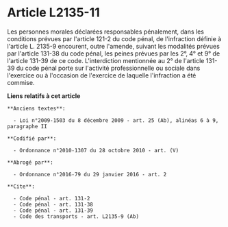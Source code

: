 # Article L2135-11

Les personnes morales déclarées responsables pénalement, dans les conditions prévues par l'article 121-2 du code pénal, de
l'infraction définie à l'article L. 2135-9 encourent, outre l'amende, suivant les modalités prévues par l'article 131-38 du
code pénal, les peines prévues par les 2°, 4° et 9° de l'article 131-39 de ce code. L'interdiction mentionnée au 2° de
l'article 131-39 du code pénal porte sur l'activité professionnelle ou sociale dans l'exercice ou à l'occasion de l'exercice
de laquelle l'infraction a été commise.

**Liens relatifs à cet article**

	**Anciens textes**:

	  - Loi n°2009-1503 du 8 décembre 2009 - art. 25 (Ab), alinéas 6 à 9, paragraphe II

	**Codifié par**:

	  - Ordonnance n°2010-1307 du 28 octobre 2010 - art. (V)

	**Abrogé par**:

	  - Ordonnance n°2016-79 du 29 janvier 2016 - art. 2

	**Cite**:

	  - Code pénal - art. 131-2
	  - Code pénal - art. 131-38
	  - Code pénal - art. 131-39
	  - Code des transports - art. L2135-9 (Ab)
